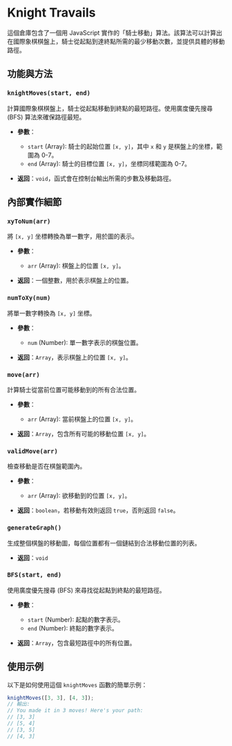 # Knight Travails

這個倉庫包含了一個用 JavaScript 實作的「騎士移動」算法。該算法可以計算出在國際象棋棋盤上，騎士從起點到達終點所需的最少移動次數，並提供具體的移動路徑。

## 功能與方法

### `knightMoves(start, end)`

計算國際象棋棋盤上，騎士從起點移動到終點的最短路徑。使用廣度優先搜尋 (BFS) 算法來確保路徑最短。

- **參數**：
  - `start` (Array): 騎士的起始位置 `[x, y]`，其中 `x` 和 `y` 是棋盤上的坐標，範圍為 0-7。
  - `end` (Array): 騎士的目標位置 `[x, y]`，坐標同樣範圍為 0-7。
  
- **返回**：`void`，函式會在控制台輸出所需的步數及移動路徑。

## 內部實作細節

### `xyToNum(arr)`

將 `[x, y]` 坐標轉換為單一數字，用於圖的表示。

- **參數**：
  - `arr` (Array): 棋盤上的位置 `[x, y]`。
  
- **返回**：一個整數，用於表示棋盤上的位置。

### `numToXy(num)`

將單一數字轉換為 `[x, y]` 坐標。

- **參數**：
  - `num` (Number): 單一數字表示的棋盤位置。
  
- **返回**：`Array`，表示棋盤上的位置 `[x, y]`。

### `move(arr)`

計算騎士從當前位置可能移動到的所有合法位置。

- **參數**：
  - `arr` (Array): 當前棋盤上的位置 `[x, y]`。
  
- **返回**：`Array`，包含所有可能的移動位置 `[x, y]`。

### `validMove(arr)`

檢查移動是否在棋盤範圍內。

- **參數**：
  - `arr` (Array): 欲移動到的位置 `[x, y]`。
  
- **返回**：`boolean`，若移動有效則返回 `true`，否則返回 `false`。

### `generateGraph()`

生成整個棋盤的移動圖，每個位置都有一個鏈結到合法移動位置的列表。

- **返回**：`void`

### `BFS(start, end)`

使用廣度優先搜尋 (BFS) 來尋找從起點到終點的最短路徑。

- **參數**：
  - `start` (Number): 起點的數字表示。
  - `end` (Number): 終點的數字表示。
  
- **返回**：`Array`，包含最短路徑中的所有位置。

## 使用示例

以下是如何使用這個 `knightMoves` 函數的簡單示例：

```javascript
knightMoves([3, 3], [4, 3]);
// 輸出: 
// You made it in 3 moves! Here's your path:
// [3, 3]
// [5, 4]
// [3, 5]
// [4, 3]
